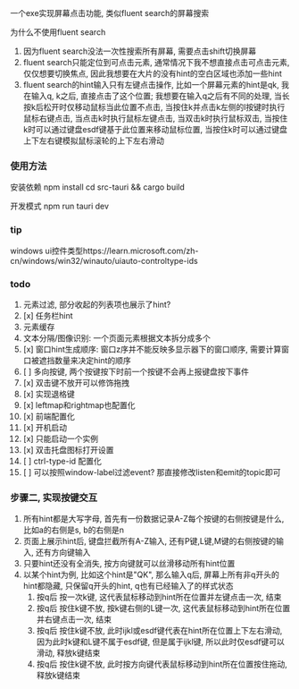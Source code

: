 一个exe实现屏幕点击功能, 类似fluent search的屏幕搜索

为什么不使用fluent search
1. 因为fluent search没法一次性搜索所有屏幕, 需要点击shift切换屏幕
1. fluent search只能定位到可点击元素, 通常情况下我不想直接点击可点击元素, 仅仅想要切换焦点, 因此我想要在大片的没有hint的空白区域也添加一些hint
1. fluent search的hint输入只有左键点击操作, 比如一个屏幕元素的hint是qk, 我在输入q, k之后, 直接点击了这个位置; 我想要在输入q之后有不同的处理, 当长按k后松开时仅移动鼠标当此位置不点击, 当按住k并点击k左侧的l按键时执行鼠标右键点击, 当点击k时执行鼠标左键点击, 当双击k时执行鼠标双击, 当按住k时可以通过键盘esdf键基于此位置来移动鼠标位置, 当按住k时可以通过键盘上下左右键模拟鼠标滚轮的上下左右滑动

### 使用方法
安装依赖
npm install
cd src-tauri && cargo build

开发模式
npm run tauri dev

### tip
windows ui控件类型https://learn.microsoft.com/zh-cn/windows/win32/winauto/uiauto-controltype-ids

### todo
1. 元素过滤, 部分收起的列表项也展示了hint?
1. [x] 任务栏hint
1. 元素缓存
1. 文本分隔/图像识别: 一个页面元素根据文本拆分成多个
1. [x] 窗口hint生成顺序: 窗口z序并不能反映多显示器下的窗口顺序, 需要计算窗口被遮挡数量来决定hint的顺序
1. [ ] 多向按键, 两个按键按下时前一个按键不会再上报键盘按下事件
1. [x] 双击键不放开可以修饰拖拽
1. [x] 实现退格键
1. [x] leftmap和rightmap也配置化
1. [x] 前端配置化
1. [x] 开机启动
1. [x] 只能启动一个实例
1. [x] 双击托盘图标打开设置
1. [ ] ctrl-type-id 配置化
1. [ ] 可以按照window-label过滤event? 那直接修改listen和emit的topic即可

### 步骤二, 实现按键交互
1. 所有hint都是大写字母, 首先有一份数据记录A-Z每个按键的右侧按键是什么, 比如a的右侧是s, b的右侧是n
1. 页面上展示hint后, 键盘拦截所有A-Z输入, 还有P键,L键,M键的右侧按键的输入, 还有方向键输入
1. 只要hint还没有全消失, 按方向键就可以丝滑移动所有hint位置
1. 以某个hint为例, 比如这个hint是"QK", 那么输入q后, 屏幕上所有非q开头的hint都隐藏, 只保留q开头的hint, q也有已经输入了的样式状态
    1. 按q后 按一次k键, 这代表鼠标移动到hint所在位置并左键点击一次, 结束
    1. 按q后 按住k键不放, 按k键右侧的L键一次, 这代表鼠标移动到hint所在位置并右键点击一次, 结束
    1. 按q后 按住k键不放, 此时ijkl或esdf键代表在hint所在位置上下左右滑动, 因为此时k键和L键不属于esdf键, 但是属于ijkl键, 所以此时仅esdf键可以滑动, 释放k键结束
    1. 按q后 按住k键不放, 此时按方向键代表鼠标移动到hint所在位置按住拖动, 释放k键结束

